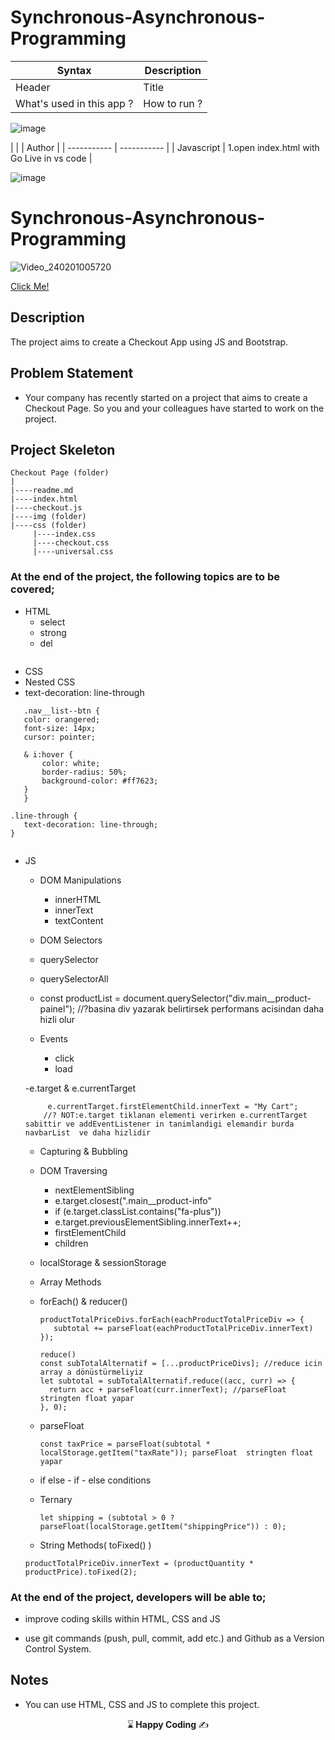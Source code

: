 # Synchronous-Asynchronous-Programming



| Syntax | Description |
| ----------- | ----------- |
| Header | Title |
| What's used in this app ? | How to run ? |




![image](https://github.com/kaplanh/Synchronous-Asynchronous-Programming/assets/101884444/58dc98ba-c57b-4635-bff2-53137037d179)

|  |  | Author |
| ----------- | ----------- |
| Javascript  | 1.open index.html with Go Live in vs code |


![image](https://github.com/kaplanh/Synchronous-Asynchronous-Programming/assets/101884444/37e49132-4cc1-4bb6-855f-2bc7383166cb)











# Synchronous-Asynchronous-Programming



![Video_240201005720](https://github.com/kaplanh/Synchronous-Asynchronous-Programming/assets/101884444/96410212-c860-4320-a0c7-d54dd0a67b62)


[Click Me!](https://kaplanh.github.io/Synchronous-Asynchronous-Programming/)

## Description

The project aims to create a Checkout App using JS and Bootstrap.

## Problem Statement

- Your company has recently started on a project that aims to create a Checkout Page. So you and your colleagues have started to work on the project.

## Project Skeleton 

```
Checkout Page (folder)
|
|----readme.md                        
|----index.html
|----checkout.js
|----img (folder)
|----css (folder)
     |----index.css
     |----checkout.css
     |----universal.css

``` 


### At the end of the project, the following topics are to be covered;

- HTML
  - select
  - strong
  - del
   ```

 - CSS
 - Nested CSS
 - text-decoration: line-through
 ```
    .nav__list--btn {
    color: orangered;
    font-size: 14px;
    cursor: pointer;

    & i:hover {
        color: white;
        border-radius: 50%;
        background-color: #ff7623;
    }
    }

.line-through {
    text-decoration: line-through;
}
   
   ```

  
  
- JS
  - DOM Manipulations
    - innerHTML
    - innerText
    - textContent
     
  - DOM Selectors
  - querySelector
  - querySelectorAll
  - const productList = document.querySelector("div.main__product-painel"); //?basina div yazarak belirtirsek performans acisindan daha hizli olur
    
  - Events
    - click
    - load
  
  -e.target & e.currentTarget
    ```
         e.currentTarget.firstElementChild.innerText = "My Cart";
        //? NOT:e.target tiklanan elementi verirken e.currentTarget sabittir ve addEventListener in tanimlandigi elemandir burda navbarList  ve daha hizlidir
    ```
  - Capturing & Bubbling
  - DOM Traversing
    - nextElementSibling
    - e.target.closest(".main__product-info"
    - if (e.target.classList.contains("fa-plus"))
    - e.target.previousElementSibling.innerText++;
    - firstElementChild
    - children
   
  - localStorage & sessionStorage
 
  
  - Array Methods
  - forEach() & reducer()
     ```
    productTotalPriceDivs.forEach(eachProductTotalPriceDiv => {
        subtotal += parseFloat(eachProductTotalPriceDiv.innerText)
    });
    ```
 
      ```
    reduce()
    const subTotalAlternatif = [...productPriceDivs]; //reduce icin array a dönüstürmeliyiz
    let subtotal = subTotalAlternatif.reduce((acc, curr) => {
        return acc + parseFloat(curr.innerText); //parseFloat  stringten float yapar
    }, 0);

    ```
  
  - parseFloat
    ```
    const taxPrice = parseFloat(subtotal * localStorage.getItem("taxRate")); parseFloat  stringten float yapar

    ```

  
  - if else - if - else  conditions
  - Ternary
    ```
    let shipping = (subtotal > 0 ? parseFloat(localStorage.getItem("shippingPrice")) : 0);

    ```
 
 
     

  - String Methods( toFixed() )
   ```
   productTotalPriceDiv.innerText = (productQuantity * productPrice).toFixed(2);
  ```

    

### At the end of the project, developers will be able to;

- improve coding skills within HTML, CSS and JS 

- use git commands (push, pull, commit, add etc.) and Github as a Version Control System.


## Notes

- You can use HTML, CSS and JS to complete this project.



<p align="center"> ⌛<strong> Happy Coding </strong> ✍ </p>




